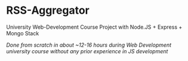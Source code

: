 # RSS-Aggregator
University Web-Development Course Project with Node.JS + Express + Mongo Stack

*Done from scratch in about ~12-16 hours during Web Development university course without any prior experience in JS development*